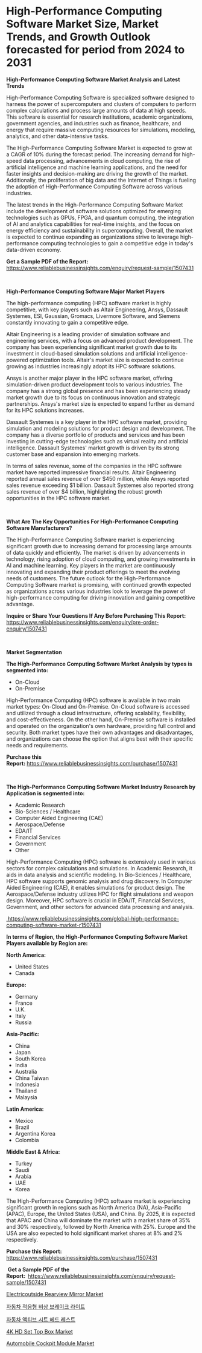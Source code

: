 <p><h1>High-Performance Computing Software Market Size, Market Trends, and Growth Outlook forecasted for period from 2024 to 2031</h1></p><p><strong>High-Performance Computing Software Market Analysis and Latest Trends</strong></p>
<p><p>High-Performance Computing Software is specialized software designed to harness the power of supercomputers and clusters of computers to perform complex calculations and process large amounts of data at high speeds. This software is essential for research institutions, academic organizations, government agencies, and industries such as finance, healthcare, and energy that require massive computing resources for simulations, modeling, analytics, and other data-intensive tasks.</p><p>The High-Performance Computing Software Market is expected to grow at a CAGR of 10% during the forecast period. The increasing demand for high-speed data processing, advancements in cloud computing, the rise of artificial intelligence and machine learning applications, and the need for faster insights and decision-making are driving the growth of the market. Additionally, the proliferation of big data and the Internet of Things is fueling the adoption of High-Performance Computing Software across various industries.</p><p>The latest trends in the High-Performance Computing Software Market include the development of software solutions optimized for emerging technologies such as GPUs, FPGA, and quantum computing, the integration of AI and analytics capabilities for real-time insights, and the focus on energy efficiency and sustainability in supercomputing. Overall, the market is expected to continue expanding as organizations strive to leverage high-performance computing technologies to gain a competitive edge in today's data-driven economy.</p></p>
<p><strong>Get a Sample PDF of the Report:&nbsp;</strong> <a href="https://www.reliablebusinessinsights.com/enquiry/request-sample/1507431">https://www.reliablebusinessinsights.com/enquiry/request-sample/1507431</a></p>
<p>&nbsp;</p>
<p><strong>High-Performance Computing Software Major Market Players</strong></p>
<p><p>The high-performance computing (HPC) software market is highly competitive, with key players such as Altair Engineering, Ansys, Dassault Systemes, ESI, Gaussian, Gromacs, Livermore Software, and Siemens constantly innovating to gain a competitive edge. </p><p>Altair Engineering is a leading provider of simulation software and engineering services, with a focus on advanced product development. The company has been experiencing significant market growth due to its investment in cloud-based simulation solutions and artificial intelligence-powered optimization tools. Altair's market size is expected to continue growing as industries increasingly adopt its HPC software solutions.</p><p>Ansys is another major player in the HPC software market, offering simulation-driven product development tools to various industries. The company has a strong global presence and has been experiencing steady market growth due to its focus on continuous innovation and strategic partnerships. Ansys's market size is expected to expand further as demand for its HPC solutions increases.</p><p>Dassault Systemes is a key player in the HPC software market, providing simulation and modeling solutions for product design and development. The company has a diverse portfolio of products and services and has been investing in cutting-edge technologies such as virtual reality and artificial intelligence. Dassault Systemes' market growth is driven by its strong customer base and expansion into emerging markets.</p><p>In terms of sales revenue, some of the companies in the HPC software market have reported impressive financial results. Altair Engineering reported annual sales revenue of over $450 million, while Ansys reported sales revenue exceeding $1 billion. Dassault Systemes also reported strong sales revenue of over $4 billion, highlighting the robust growth opportunities in the HPC software market.</p></p>
<p>&nbsp;</p>
<p><strong>What Are The Key Opportunities For High-Performance Computing Software Manufacturers?</strong></p>
<p><p>The High-Performance Computing Software market is experiencing significant growth due to increasing demand for processing large amounts of data quickly and efficiently. The market is driven by advancements in technology, rising adoption of cloud computing, and growing investments in AI and machine learning. Key players in the market are continuously innovating and expanding their product offerings to meet the evolving needs of customers. The future outlook for the High-Performance Computing Software market is promising, with continued growth expected as organizations across various industries look to leverage the power of high-performance computing for driving innovation and gaining competitive advantage.</p></p>
<p><strong>Inquire or Share Your Questions If Any Before Purchasing This Report:</strong> <a href="https://www.reliablebusinessinsights.com/enquiry/pre-order-enquiry/1507431">https://www.reliablebusinessinsights.com/enquiry/pre-order-enquiry/1507431</a></p>
<p>&nbsp;</p>
<p><strong>Market Segmentation</strong></p>
<p><strong>The High-Performance Computing Software Market Analysis by types is segmented into:</strong></p>
<p><ul><li>On-Cloud</li><li>On-Premise</li></ul></p>
<p><p>High-Performance Computing (HPC) software is available in two main market types: On-Cloud and On-Premise. On-Cloud software is accessed and utilized through a cloud infrastructure, offering scalability, flexibility, and cost-effectiveness. On the other hand, On-Premise software is installed and operated on the organization's own hardware, providing full control and security. Both market types have their own advantages and disadvantages, and organizations can choose the option that aligns best with their specific needs and requirements.</p></p>
<p><strong>Purchase this Report:&nbsp;</strong><a href="https://www.reliablebusinessinsights.com/purchase/1507431">https://www.reliablebusinessinsights.com/purchase/1507431</a></p>
<p>&nbsp;</p>
<p><strong>The High-Performance Computing Software Market Industry Research by Application is segmented into:</strong></p>
<p><ul><li>Academic Research</li><li>Bio-Sciences / Healthcare</li><li>Computer Aided Engineering (CAE)</li><li>Aerospace/Defense</li><li>EDA/IT</li><li>Financial Services</li><li>Government</li><li>Other</li></ul></p>
<p><p>High-Performance Computing (HPC) software is extensively used in various sectors for complex calculations and simulations. In Academic Research, it aids in data analysis and scientific modeling. In Bio-Sciences / Healthcare, HPC software supports genomic analysis and drug discovery. In Computer Aided Engineering (CAE), it enables simulations for product design. The Aerospace/Defense industry utilizes HPC for flight simulations and weapon design. Moreover, HPC software is crucial in EDA/IT, Financial Services, Government, and other sectors for advanced data processing and analysis.</p></p>
<p><a href="https://www.reliablebusinessinsights.com/global-high-performance-computing-software-market-r1507431">&nbsp;https://www.reliablebusinessinsights.com/global-high-performance-computing-software-market-r1507431</a></p>
<p><strong>In terms of Region, the High-Performance Computing Software Market Players available by Region are:</strong></p>
<p>
    <p> <strong> North America: </strong>
        <ul>
            <li>United States</li>
            <li>Canada</li>
        </ul>
        </p> 
    <p> <strong> Europe: </strong>
        <ul>
            <li>Germany</li>
            <li>France</li>
            <li>U.K.</li>
            <li>Italy</li>
            <li>Russia</li>
        </ul>
        </p> 
    <p> <strong> Asia-Pacific: </strong>
        <ul>
            <li>China</li>
            <li>Japan</li>
            <li>South Korea</li>
            <li>India</li>
            <li>Australia</li>
            <li>China Taiwan</li>
            <li>Indonesia</li>
            <li>Thailand</li>
            <li>Malaysia</li>
        </ul>
        </p> 
    <p> <strong> Latin America: </strong>
        <ul>
            <li>Mexico</li>
            <li>Brazil</li>
            <li>Argentina Korea</li>
            <li>Colombia</li>
        </ul>
        </p> 
    <p> <strong> Middle East & Africa: </strong>
        <ul>
            <li>Turkey</li>
            <li>Saudi</li>
            <li>Arabia</li>
            <li>UAE</li>
            <li>Korea</li>
        </ul>
    </p>
    </p>
<p><p>The High-Performance Computing (HPC) software market is experiencing significant growth in regions such as North America (NA), Asia-Pacific (APAC), Europe, the United States (USA), and China. By 2025, it is expected that APAC and China will dominate the market with a market share of 35% and 30% respectively, followed by North America with 25%. Europe and the USA are also expected to hold significant market shares at 8% and 2% respectively.</p></p>
<p><strong>Purchase this Report: </strong><a href="https://www.reliablebusinessinsights.com/purchase/1507431">https://www.reliablebusinessinsights.com/purchase/1507431</a></p>
<p>&nbsp;<strong>Get a Sample PDF of the Report:&nbsp;&nbsp;</strong><a href="https://www.reliablebusinessinsights.com/enquiry/request-sample/1507431">https://www.reliablebusinessinsights.com/enquiry/request-sample/1507431</a></p>
<p><strong></strong></p>
<p><p><a href="https://github.com/AnnChovey2023/Market-Research-Report-List-1/blob/main/electricoutside-rearview-mirror-market.md">Electricoutside Rearview Mirror Market</a></p><p><a href="https://github.com/Howaoole34545/Market-Research-Report-List-2/blob/main/606756685542.md">자동차 적응형 비상 브레이크 라이트</a></p><p><a href="https://github.com/sougarounis/Market-Research-Report-List-4/blob/main/646777185541.md">자동차 액티브 시트 헤드 레스트</a></p><p><a href="https://issuu.com/reportprime-2/docs/4k-hd-set-top-box-market-size-2030.pptx">4K HD Set Top Box Market</a></p><p><a href="https://github.com/ZackaryHalvorson2023/Market-Research-Report-List-1/blob/main/automobile-cockpit-module-market.md">Automobile Cockpit Module Market</a></p></p>
